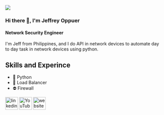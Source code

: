 ![](https://dijkstra845412766.files.wordpress.com/2023/11/picture1.png?w=1024)

### Hi there 👋, I'm Jeffrey Oppuer
#### Network Security Engineer

I'm Jeff from Philippines, and I do API in network devices to automate day to day task in network devices using python.

## Skills and Experince
* 🐍 Python
* 🔀 Load Balancer
* ⛔ Firewall

[<img src='https://cdn.jsdelivr.net/npm/simple-icons@3.0.1/icons/linkedin.svg' alt='linkedin' height='40'>](https://www.linkedin.com/in/https://www.linkedin.com/in/jeffrey-oppuer-636478165//)  [<img src='https://cdn.jsdelivr.net/npm/simple-icons@3.0.1/icons/youtube.svg' alt='YouTube' height='40'>](https://www.youtube.com/channel/https://www.youtube.com/channel/UCw_A0p5gVgCP5tnaT8SoLrg)  [<img src='https://cdn.jsdelivr.net/npm/simple-icons@3.0.1/icons/icloud.svg' alt='website' height='40'>](https://wordpress.com/view/dijkstra845412766.wordpress.com) 
